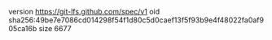 version https://git-lfs.github.com/spec/v1
oid sha256:49be7e7086cd014298f54f1d80c5d0caef13f5f93b9e4f48022fa0af905ca16b
size 6677
